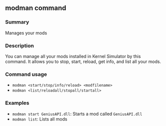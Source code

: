 ## modman command

### Summary

Manages your mods

### Description

You can manage all your mods installed in Kernel Simulator by this command. It allows you to stop, start, reload, get info, and list all your mods.

### Command usage

* `modman <start/stop/info/reload> <modfilename>`
* `modman <list/reloadall/stopall/startall>`

### Examples

* `modman start GeniusAPI.dll`: Starts a mod called `GeniusAPI.dll`
* `modman list`: Lists all mods